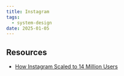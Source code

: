 ```yaml
---
title: Instagram
tags:
  - system-design
date: 2025-01-05
---
```


## Resources

- [How Instagram Scaled to 14 Million Users](https://engineercodex.substack.com/p/how-instagram-scaled-to-14-million)
